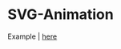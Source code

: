 # SVG-Animation
Example | [here](https://pslib-cz.github.io/2021l4web-svg-animation-Martin-1-Novak/loading.svg)
